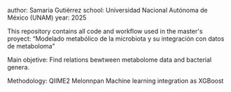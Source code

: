 author: Samaria Gutiérrez
school: Universidad Nacional Autónoma de México (UNAM) 
year: 2025


This repository contains all code and workflow used in the master's proyect: “Modelado metabólico de la microbiota y su integración con datos de metaboloma” 

Main objetive: 
Find relations bewtween metabolome data and bacterial genera. 

Methodology: 
QIIME2
Melonnpan 
Machine learning integration as XGBoost
